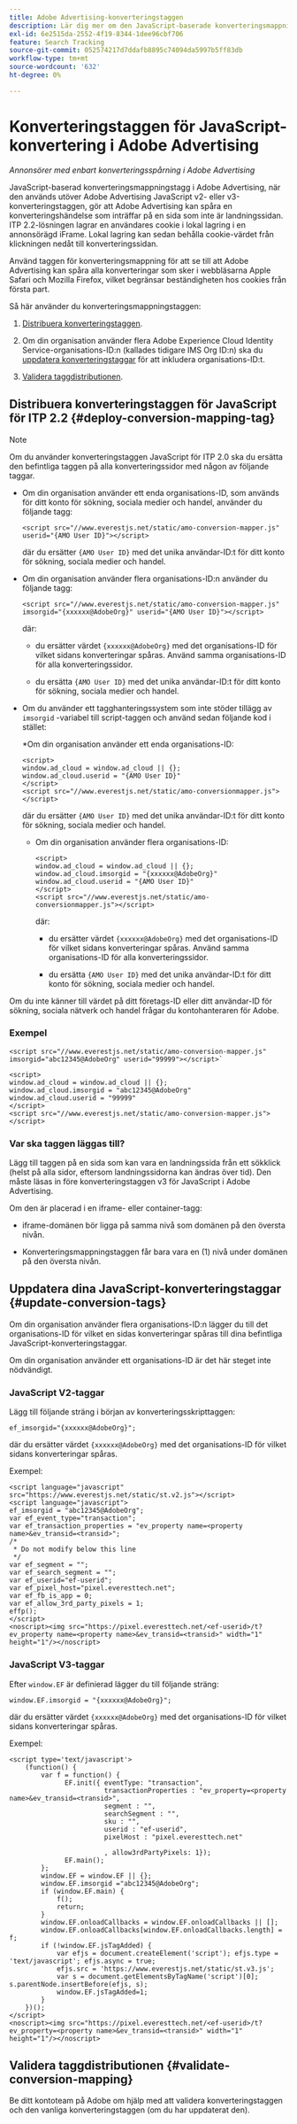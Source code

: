 ```yaml
---
title: Adobe Advertising-konverteringstaggen
description: Lär dig mer om den JavaScript-baserade konverteringsmappningstaggen för ITP 2.2, som gör att Adobe Advertising kan spåra en konverteringshändelse som inträffar på en sida som inte är landningssidan.
exl-id: 6e2515da-2552-4f19-8344-1dee96cbf706
feature: Search Tracking
source-git-commit: 052574217d7ddafb8895c74094da5997b5ff83db
workflow-type: tm+mt
source-wordcount: '632'
ht-degree: 0%

---
```


# Konverteringstaggen för JavaScript-konvertering i Adobe Advertising

*Annonsörer med enbart konverteringsspårning i Adobe Advertising*

JavaScript-baserad konverteringsmappningstagg i Adobe Advertising, när den används utöver Adobe Advertising JavaScript v2- eller v3-konverteringstaggen, gör att Adobe Advertising kan spåra en konverteringshändelse som inträffar på en sida som inte är landningssidan. ITP 2.2-lösningen lagrar en användares cookie i lokal lagring i en annonsörägd iFrame. Lokal lagring kan sedan behålla cookie-värdet från klickningen nedåt till konverteringssidan.

Använd taggen för konverteringsmappning för att se till att Adobe Advertising kan spåra alla konverteringar som sker i webbläsarna Apple Safari och Mozilla Firefox, vilket begränsar beständigheten hos cookies från första part. <!-- For all requirements to track conversions from Safari, see "Track Conversions from Apple Safari Browsers." -->

Så här använder du konverteringsmappningstaggen:

1. [Distribuera konverteringstaggen](#deploy-conversion-mapping-tag).

1. Om din organisation använder flera Adobe Experience Cloud Identity Service-organisations-ID:n (kallades tidigare IMS Org ID:n) ska du [uppdatera konverteringstaggar](#update-conversion-tags) för att inkludera organisations-ID:t.

1. [Validera taggdistributionen](#validate-conversion-mapping).

## Distribuera konverteringstaggen för JavaScript för ITP 2.2 {#deploy-conversion-mapping-tag}

>[!NOTE]
>
>Om du använder konverteringstaggen JavaScript för ITP 2.0 ska du ersätta den befintliga taggen på alla konverteringssidor med någon av följande taggar.<!-- any other instructions, too? Point them to the other page on Track Conversions from Safari...." -->

* Om din organisation använder ett enda organisations-ID, som används för ditt konto för sökning, sociala medier och handel, använder du följande tagg:

  `<script src="//www.everestjs.net/static/amo-conversion-mapper.js" userid="{AMO User ID}"></script>`

  där du ersätter `{AMO User ID}` med det unika användar-ID:t för ditt konto för sökning, sociala medier och handel.

* Om din organisation använder flera organisations-ID:n använder du följande tagg:

  `<script src="//www.everestjs.net/static/amo-conversion-mapper.js" imsorgid="{xxxxxx@AdobeOrg}" userid="{AMO User ID}"></script>`

  där:

   * du ersätter värdet `{xxxxxx@AdobeOrg}` med det organisations-ID för vilket sidans konverteringar spåras. Använd samma organisations-ID för alla konverteringssidor.

   * du ersätta `{AMO User ID}` med det unika användar-ID:t för ditt konto för sökning, sociala medier och handel.

* Om du använder ett tagghanteringssystem som inte stöder tillägg av `imsorgid` -variabel till script-taggen och använd sedan följande kod i stället:

  *Om din organisation använder ett enda organisations-ID:

  ```
  <script>
  window.ad_cloud = window.ad_cloud || {};
  window.ad_cloud.userid = "{AMO User ID}"
  </script>
  <script src="//www.everestjs.net/static/amo-conversionmapper.js"></script>
  ```

  där du ersätter `{AMO User ID}` med det unika användar-ID:t för ditt konto för sökning, sociala medier och handel.

   * Om din organisation använder flera organisations-ID:

     ```
     <script>
     window.ad_cloud = window.ad_cloud || {};
     window.ad_cloud.imsorgid = "{xxxxxx@AdobeOrg}"
     window.ad_cloud.userid = "{AMO User ID}"
     </script>
     <script src="//www.everestjs.net/static/amo-conversionmapper.js"></script>
     ```

     där:

      * du ersätter värdet `{xxxxxx@AdobeOrg}` med det organisations-ID för vilket sidans konverteringar spåras. Använd samma organisations-ID för alla konverteringssidor.

      * du ersätta `{AMO User ID}` med det unika användar-ID:t för ditt konto för sökning, sociala medier och handel.

Om du inte känner till värdet på ditt företags-ID eller ditt användar-ID för sökning, sociala nätverk och handel frågar du kontohanteraren för Adobe.

### Exempel

```
<script src="//www.everestjs.net/static/amo-conversion-mapper.js" imsorgid="abc12345@AdobeOrg" userid="99999"></script>`
```

```
<script>
window.ad_cloud = window.ad_cloud || {};
window.ad_cloud.imsorgid = "abc12345@AdobeOrg"
window.ad_cloud.userid = "99999"
</script>
<script src="//www.everestjs.net/static/amo-conversion-mapper.js"></script>
```

### Var ska taggen läggas till?

Lägg till taggen på en sida som kan vara en landningssida från ett sökklick (helst på alla sidor, eftersom landningssidorna kan ändras över tid). Den måste läsas in före konverteringstaggen v3 för JavaScript i Adobe Advertising.

Om den är placerad i en iframe- eller container-tagg:

* iframe-domänen bör ligga på samma nivå som domänen på den översta nivån.

* Konverteringsmappningstaggen får bara vara en (1) nivå under domänen på den översta nivån.

## Uppdatera dina JavaScript-konverteringstaggar {#update-conversion-tags}

Om din organisation använder flera organisations-ID:n lägger du till det organisations-ID för vilket en sidas konverteringar spåras till dina befintliga JavaScript-konverteringstaggar.

Om din organisation använder ett organisations-ID är det här steget inte nödvändigt.

### JavaScript V2-taggar

Lägg till följande sträng i början av konverteringsskripttaggen:

`ef_imsorgid="{xxxxxx@AdobeOrg}";`

där du ersätter värdet `{xxxxxx@AdobeOrg}` med det organisations-ID för vilket sidans konverteringar spåras.

Exempel:

```
<script language="javascript" src="https://www.everestjs.net/static/st.v2.js"></script>
<script language="javascript">
ef_imsorgid = "abc12345@AdobeOrg";
var ef_event_type="transaction";
var ef_transaction_properties = "ev_property name=<property name>&ev_transid=<transid>";
/*
 * Do not modify below this line
 */
var ef_segment = "";
var ef_search_segment = "";
var ef_userid="ef-userid";
var ef_pixel_host="pixel.everesttech.net";
var ef_fb_is_app = 0;
var ef_allow_3rd_party_pixels = 1;
effp();
</script>
<noscript><img src="https://pixel.everesttech.net/<ef-userid>/t?ev_property name=<property name>&ev_transid=<transid>" width="1" height="1"/></noscript>
```

### JavaScript V3-taggar

Efter `window.EF` är definierad lägger du till följande sträng:

`window.EF.imsorgid = "{xxxxxx@AdobeOrg}";`

där du ersätter värdet `{xxxxxx@AdobeOrg}` med det organisations-ID för vilket sidans konverteringar spåras.

Exempel:

```
<script type='text/javascript'>
    (function() {
        var f = function() {
              EF.init({ eventType: "transaction",
                        transactionProperties : "ev_property=<property name>&ev_transid=<transid>",
                        segment : "",
                        searchSegment : "",
                        sku : "",
                        userid : "ef-userid",
                        pixelHost : "pixel.everesttech.net"
                        
                        , allow3rdPartyPixels: 1});
              EF.main();
        };
        window.EF = window.EF || {};
        window.EF.imsorgid ="abc12345@AdobeOrg";
        if (window.EF.main) {
            f();
            return;
        }
        window.EF.onloadCallbacks = window.EF.onloadCallbacks || [];
        window.EF.onloadCallbacks[window.EF.onloadCallbacks.length] = f;
        if (!window.EF.jsTagAdded) {
            var efjs = document.createElement('script'); efjs.type = 'text/javascript'; efjs.async = true;
            efjs.src = 'https://www.everestjs.net/static/st.v3.js';
            var s = document.getElementsByTagName('script')[0]; s.parentNode.insertBefore(efjs, s);
            window.EF.jsTagAdded=1;
        }
    })();
</script>
<noscript><img src="https://pixel.everesttech.net/<ef-userid>/t?ev_property=<property name>&ev_transid=<transid>" width="1" height="1"/></noscript>
```

## Validera taggdistributionen {#validate-conversion-mapping}

Be ditt kontoteam på Adobe om hjälp med att validera konverteringstaggen och den vanliga konverteringstaggen (om du har uppdaterat den).
